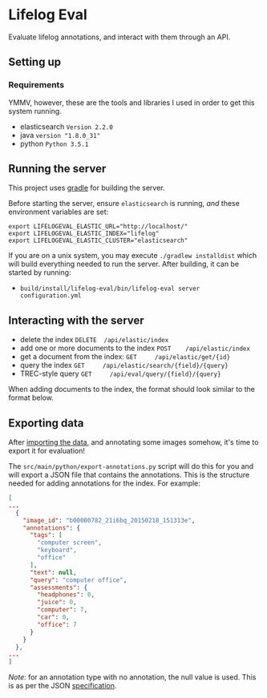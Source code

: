 # Lifelog Eval

Evaluate lifelog annotations, and interact with them through an API.

## Setting up

### Requirements

YMMV, however, these are the tools and libraries I used in order to get
this system running.

 - elasticsearch `Version 2.2.0`
 - java `version "1.8.0_31"`
 - python `Python 3.5.1`

## Running the server

This project uses [gradle](https://gradle.org/) for building the server.

Before starting the server, ensure `elasticsearch` is running, _and_ 
these environment variables are set:

```
export LIFELOGEVAL_ELASTIC_URL="http://localhost/"
export LIFELOGEVAL_ELASTIC_INDEX="lifelog"
export LIFELOGEVAL_ELASTIC_CLUSTER="elasticsearch"
```

If you are on a unix system, you may execute `./gradlew installdist` 
which will build everything needed to run the server. After building, 
it can be started by running:

 - `build/install/lifelog-eval/bin/lifelog-eval server configuration.yml`
 
## Interacting with the server

 - delete the index `DELETE  /api/elastic/index`
 - add one or more documents to the index `POST    /api/elastic/index`
 - get a document from the index: `GET     /api/elastic/get/{id}`
 - query the index `GET     /api/elastic/search/{field}/{query}`
 - TREC-style query `GET     /api/eval/query/{field}/{query}` 
 
When adding documents to the index, the format should look similar to
the format below.

## Exporting data

After [importing the data](https://github.com/hscells/lifelog-sampling#importing-the-data),
and annotating some images somehow, it's time to export it for 
evaluation!

The `src/main/python/export-annotations.py` script will do this for you
and will export a JSON file that contains the annotations. This is the 
structure needed for adding annotations for the index. For example:

```json
[
...
  {
    "image_id": "b00000782_21i6bq_20150218_151313e",
    "annotations": {
      "tags": [
        "computer screen",
        "keyboard",
        "office"
      ],
      "text": null,
      "query": "computer office",
      "assessments": {
        "headphones": 0,
        "juice": 0,
        "computer": 7,
        "car": 0,
        "office": 7
      }
    }
  },
...
]
```

_Note_: for an annotation type with no annotation, the null value is
used. This is as per the JSON [specification](http://www.json.org/).